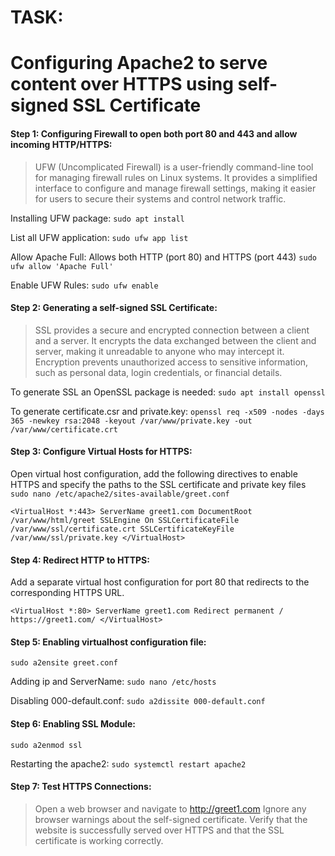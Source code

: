 # TASK:
# Configuring Apache2 to serve content over HTTPS using self-signed SSL Certificate

#### Step 1: Configuring Firewall to open both port 80 and 443 and allow incoming HTTP/HTTPS:
  > UFW (Uncomplicated Firewall) is a user-friendly command-line tool for managing firewall rules on Linux systems. It provides a simplified interface to configure and manage firewall settings, making it easier for users to secure their systems and control network traffic.

 Installing UFW package:
`sudo apt install`

 List all UFW application:
`sudo ufw app list`

 Allow Apache Full:
 Allows both HTTP (port 80) and HTTPS (port 443)
`sudo ufw allow 'Apache Full'`

 Enable UFW Rules:
  `sudo ufw enable`

#### Step 2: Generating a self-signed SSL Certificate:
> SSL provides a secure and encrypted connection between a client and a server. It encrypts the data exchanged between the client and server, making it unreadable to anyone who may intercept it. Encryption prevents unauthorized access to sensitive information, such as personal data, login credentials, or financial details.

   To generate SSL an OpenSSL package is needed:
  `sudo apt install openssl`

  To generate certificate.csr and private.key:
  `openssl req -x509 -nodes -days 365 -newkey rsa:2048 -keyout /var/www/private.key -out /var/www/certificate.crt`

#### Step 3: Configure Virtual Hosts for HTTPS:
  Open virtual host configuration, add the following directives to enable HTTPS
  and specify the paths to the SSL certificate and private key files
  `sudo nano /etc/apache2/sites-available/greet.conf`

  `<VirtualHost *:443>
  ServerName greet1.com
  DocumentRoot /var/www/html/greet
  SSLEngine On
  SSLCertificateFile /var/www/ssl/certificate.crt
  SSLCertificateKeyFile /var/www/ssl/private.key
  </VirtualHost>`

#### Step 4: Redirect HTTP to HTTPS:
  Add a separate virtual host configuration for port 80 that redirects to the corresponding HTTPS URL.

  `<VirtualHost *:80>
  ServerName greet1.com
  Redirect permanent / https://greet1.com/
  </VirtualHost>`

#### Step 5: Enabling virtualhost configuration file:
  `sudo a2ensite greet.conf`

  Adding ip and ServerName:
  `sudo nano /etc/hosts`

  Disabling 000-default.conf:
  `sudo a2dissite 000-default.conf`

#### Step 6: Enabling SSL Module:
  `sudo a2enmod ssl`
	
  Restarting the apache2:
  `sudo systemctl restart apache2`
  
#### Step 7: Test HTTPS Connections:
> Open a web browser and navigate to http://greet1.com
> Ignore any browser warnings about the self-signed certificate.
> Verify that the website is successfully served over HTTPS and that the SSL certificate is working correctly.
